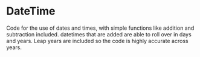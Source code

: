 # DateTime
Code for the use of dates and times, with simple functions like addition and subtraction included.
datetimes that are added are able to roll over in days and years.
Leap years are included so the code is highly accurate across years.

